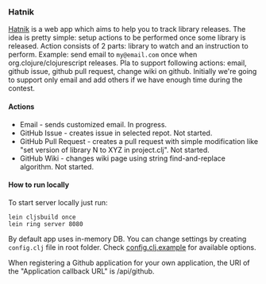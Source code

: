 ### Hatnik

[Hatnik](http://hatnik.clojurecup.com) is a web app which aims to help you to track library releases. The idea is pretty simple: setup actions to be performed once some library is released. Action consists of 2 parts: library to watch and an instruction to perform. Example: send email to `my@email.com` once when org.clojure/clojurescript releases. Pla to support following actions: email, github issue, github pull request, change wiki on github. Initially we're going to support only email and add others if we have enough time during the contest.

#### Actions

* Email - sends customized email. In progress.
* GitHub Issue - creates issue in selected repot. Not started.
* GitHub Pull Request - creates a pull request with simple modification like "set version of library N to XYZ in project.clj". Not started.
* GitHub Wiki - changes wiki page using string find-and-replace algorithm. Not started.

#### How to run locally

To start server locally just run:

```shell
lein cljsbuild once
lein ring server 8080
```

By default app uses in-memory DB. You can change settings by creating `config.clj` file in root folder. Check [config.clj.example](https://github.com/nbeloglazov/hatnik/blob/master/config.clj.example) for available options.

When registering a Github application for your own application, the URI of the "Application callback URL" is /api/github.